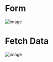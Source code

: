 <h1>Form</h1>

![image](https://github.com/user-attachments/assets/fa9a88dd-9c69-4eb3-8f32-6964409c848d)

<h1>Fetch Data</h1>

![image](https://github.com/user-attachments/assets/53036222-e961-4851-9db2-8955ee5cea0d)
